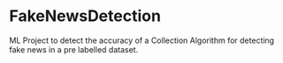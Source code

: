 # FakeNewsDetection
ML Project to detect the accuracy of a Collection Algorithm for detecting fake news in a pre labelled dataset.
